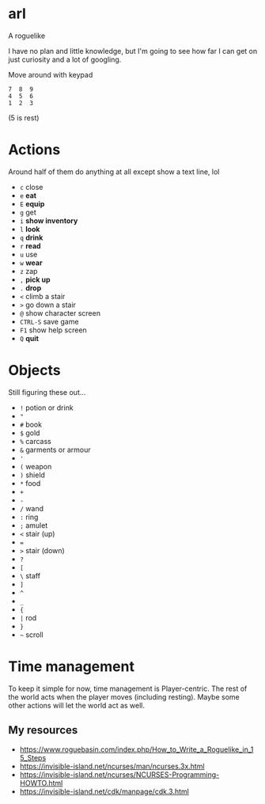 # arl
A roguelike

I have no plan and little knowledge, but I'm going to see how far I can get on just curiosity and a lot of googling.

Move around with keypad
```
7  8  9
4  5  6
1  2  3
```
(5 is rest)

# Actions
Around half of them do anything at all except show a text line, lol

- `c` close
- `e` **eat**
- `E` **equip**
- `g` get
- `i` **show inventory**
- `l` **look**
- `q` **drink**
- `r` **read**
- `u` use
- `w` **wear**
- `z` zap
- `,` **pick up**
- `.` **drop**
- `<` climb a stair
- `>` go down a stair
- `@` show character screen
- `CTRL-S` save game
- `F1` show help screen
- `Q` **quit**

# Objects
Still figuring these out...
- `!` potion or drink
- `"`
- `#` book
- `$` gold
- `%` carcass
- `&` garments or armour
- `'`
- `(` weapon
- `)` shield
- `*` food
- `+`
- `-`
- `/` wand
- `:` ring
- `;` amulet
- `<` stair (up)
- `=`
- `>` stair (down)
- `?`
- `[`
- `\` staff
- `]`
- `^`
- `_`
- `{`
- `|` rod
- `}`
- `~` scroll

# Time management
To keep it simple for now, time management is Player-centric. The rest of the world acts when the player moves (including resting). Maybe some other actions will let the world act as well.

## My resources

- https://www.roguebasin.com/index.php/How_to_Write_a_Roguelike_in_15_Steps
- https://invisible-island.net/ncurses/man/ncurses.3x.html
- https://invisible-island.net/ncurses/NCURSES-Programming-HOWTO.html
- https://invisible-island.net/cdk/manpage/cdk.3.html
